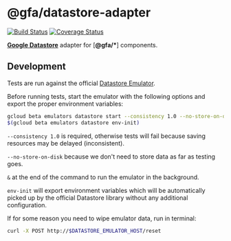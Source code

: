 # @gfa/datastore-adapter

[![Build Status](https://travis-ci.com/pauloddr/gfa-datastore-adapter.svg?branch=master)](https://travis-ci.com/pauloddr/gfa-datastore-adapter)
[![Coverage Status](https://coveralls.io/repos/github/pauloddr/gfa-datastore-adapter/badge.svg?branch=master)](https://coveralls.io/github/pauloddr/gfa-datastore-adapter?branch=master)

[__Google Datastore__](https://github.com/googleapis/nodejs-datastore) adapter for [__@gfa/*__] components.

## Development

Tests are run against the official [Datastore Emulator](https://cloud.google.com/datastore/docs/tools/datastore-emulator).

Before running tests, start the emulator with the following options and export the proper environment variables:

```bash
gcloud beta emulators datastore start --consistency 1.0 --no-store-on-disk &
$(gcloud beta emulators datastore env-init)
```

`--consistency 1.0` is required, otherwise tests will fail because saving resources may be delayed (inconsistent).

`--no-store-on-disk` because we don't need to store data as far as testing goes.

`&` at the end of the command to run the emulator in the background.

`env-init` will export environment variables which will be automatically picked up by the official Datastore library without any additional configuration.

If for some reason you need to wipe emulator data, run in terminal:

```bash
curl -X POST http://$DATASTORE_EMULATOR_HOST/reset
```
